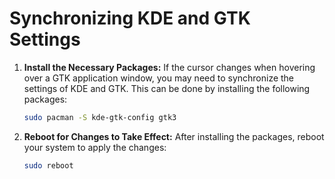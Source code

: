 # Synchronizing KDE and GTK Settings

1. **Install the Necessary Packages:**
   If the cursor changes when hovering over a GTK application window, you may need to synchronize the settings of KDE
   and GTK. This can be done by installing the following packages:

   ```bash
   sudo pacman -S kde-gtk-config gtk3
   ```

2. **Reboot for Changes to Take Effect:**
   After installing the packages, reboot your system to apply the changes:

   ```bash
   sudo reboot
   ```
